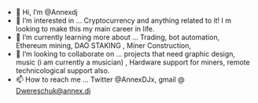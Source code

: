- 👋 Hi, I’m @Annexdj
- 👀 I’m interested in ... Cryptocurrency and anything related to it! I m looking to make this my main career in life. 
- 🌱 I’m currently learning more about  ... Trading, bot automation, Ethereum mining, DAO STAKING , Miner Construction, 
- 💞️ I’m looking to collaborate on ... projects that need graphic design, music (i am currently a musician) , Hardware support for miners, remote technicological support also. 
- 📫 How to reach me ... Twitter @AnnexDJx, gmail @  Dwereschuk@annex.dj

<!---
Annexdj/Annexdj is a ✨ special ✨ repository because its `README.md` (this file) appears on your GitHub profile.
You can click the Preview link to take a look at your changes.
--->
